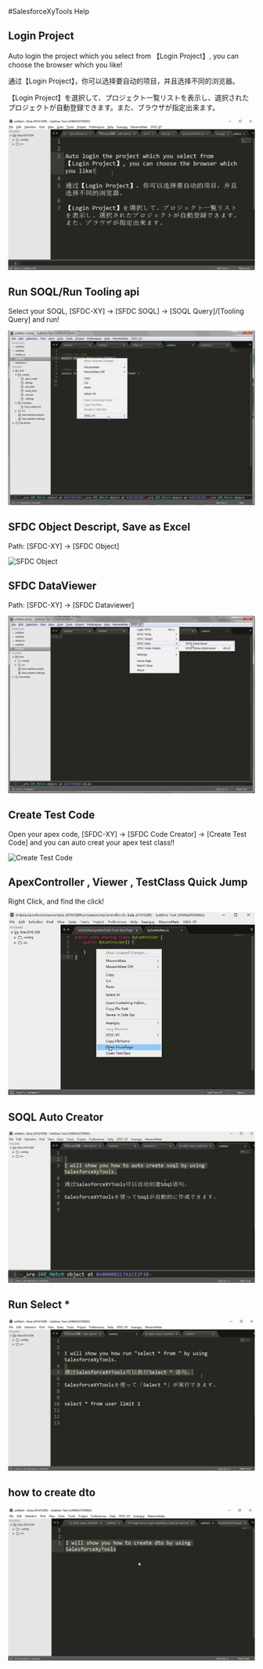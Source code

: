 #SalesforceXyTools Help

## Login Project
Auto login the project which you select from 【Login Project】, you can choose the browser which you like!

通过【Login Project】，你可以选择要自动的项目，并且选择不同的浏览器。

【Login Project】を選択して、プロジェクト一覧リストを表示し、選択されたプロジェクトが自動登録できます。また、ブラウザが指定出来ます。

![login_project](https://github.com/exiahuang/XyHelp/blob/master/SalesforceXyTools/login_project.gif?raw=true)


## Run SOQL/Run Tooling api
Select your SOQL, [SFDC-XY] -> [SFDC SOQL] -> [SOQL Query]/[Tooling Query] and run!

![Run SOQL](https://github.com/exiahuang/XyHelp/blob/master/SalesforceXyTools/sfdc_soql.gif?raw=true)


## SFDC Object Descript, Save as Excel
Path: [SFDC-XY] -> [SFDC Object]

![SFDC Object](https://github.com/exiahuang/XyHelp/blob/master/SalesforceXyTools/sfdc_object.gif?raw=true)


## SFDC DataViewer
Path: [SFDC-XY] -> [SFDC Dataviewer]

![SFDC Object](https://github.com/exiahuang/XyHelp/blob/master/SalesforceXyTools/dataviwer.gif?raw=true)



## Create Test Code
Open your apex code, [SFDC-XY] -> [SFDC Code Creator] -> [Create Test Code] and you can auto creat your apex test class!! 

![Create Test Code](https://github.com/exiahuang/XyHelp/blob/master/SalesforceXyTools/test_class_create.gif?raw=true)


## ApexController , Viewer , TestClass Quick Jump 
Right Click, and find the click!

![Controller_VF_Jump](https://github.com/exiahuang/XyHelp/blob/master/SalesforceXyTools/Controller_VF_Jump.gif?raw=true)

## SOQL Auto Creator

![auto_soql](https://github.com/exiahuang/XyHelp/blob/master/SalesforceXyTools/auto_soql.gif?raw=true)

## Run Select *

![select_all](https://github.com/exiahuang/XyHelp/blob/master/SalesforceXyTools/select_all.gif?raw=true)


## how to create dto 

![dto_creator.gif](https://github.com/exiahuang/XyHelp/blob/master/SalesforceXyTools/dto_creator.gif?raw=true)
